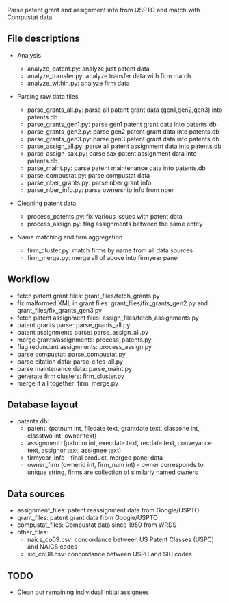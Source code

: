Parse patent grant and assignment info from USPTO and match with Compustat data.

## File descriptions

* Analysis
  * analyze_patent.py: analyze just patent data
  * analyze_transfer.py: analyze transfer data with firm match
  * analyze_within.py: analyze firm data

* Parsing raw data files
  * parse_grants_all.py: parse all patent grant data (gen1,gen2,gen3) into patents.db
  * parse_grants_gen1.py: parse gen1 patent grant data into patents.db
  * parse_grants_gen2.py: parse gen2 patent grant data into patents.db
  * parse_grants_gen3.py: parse gen3 patent grant data into patents.db
  * parse_assign_all.py: parse all patent assignment data into patents.db
  * parse_assign_sax.py: parse sax patent assignment data into patents.db
  * parse_maint.py: parse patent maintenance data into patents.db
  * parse_compustat.py: parse compustat data
  * parse_nber_grants.py: parse nber grant info
  * parse_nber_info.py: parse ownership info from nber

* Cleaning patent data
  * process_patents.py: fix various issues with patent data
  * process_assign.py: flag assignments between the same entity

* Name matching and firm aggregation
  * firm_cluster.py: match firms by name from all data sources
  * firm_merge.py: merge all of above into firmyear panel

## Workflow

* fetch patent grant files: grant_files/fetch_grants.py
* fix malformed XML in grant files: grant_files/fix_grants_gen2.py and grant_files/fix_grants_gen3.py
* fetch patent assignment files: assign_files/fetch_assignments.py
* patent grants parse: parse_grants_all.py
* patent assignments parse: parse_assign_all.py
* merge grants/assignments: process_patents.py
* flag redundant assignments: process_assign.py
* parse compustat: parse_compustat.py
* parse citation data: parse_cites_all.py
* parse maintenance data: parse_maint.py
* generate firm clusters: firm_cluster.py
* merge it all together: firm_merge.py

## Database layout

* patents.db:
  * patent: (patnum int, filedate text, grantdate text, classone int, classtwo int, owner text)
  * assignment: (patnum int, execdate text, recdate text, conveyance text, assignor text, assignee text)
  * firmyear_info - final product, merged panel data
  * owner_firm (ownerid int, firm_num int) - owner corresponds to unique string, firms are collection of similarly named owners

## Data sources

* assignment_files: patent reassignment data from Google/USPTO
* grant_files: patent grant data from Google/USPTO
* compustat_files: Compustat data since 1950 from WRDS
* other_files:
  * naics_co09.csv: concordance between US Patent Classes (USPC) and NAICS codes
  * sic_co08.csv: concordance between USPC and SIC codes

## TODO

* Clean out remaining individual initial assignees
